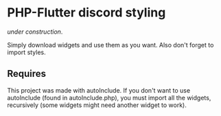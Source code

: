 # PHP-Flutter discord styling

*under construction*.

Simply download widgets and use them as you want. Also don't forget to import styles.

## Requires

This project was made with autoInclude. If you don't want to use autoInclude (found in autoInclude.php), you must import all the widgets, recursively (some widgets might need another widget to work).
